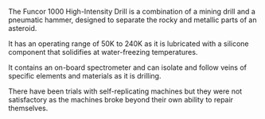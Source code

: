 The Funcor 1000 High-Intensity Drill is a combination of a mining drill and a pneumatic hammer, designed to separate the rocky and metallic parts of an asteroid.

It has an operating range of 50K to 240K as it is lubricated with a silicone component that solidifies at water-freezing temperatures.

It contains an on-board spectrometer and can isolate and follow veins of specific elements and materials as it is drilling.

There have been trials with self-replicating machines but they were not satisfactory as the machines broke beyond their own ability to repair themselves.